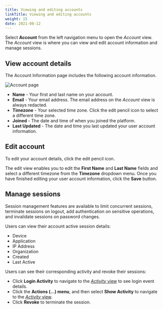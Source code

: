 ```yaml
---
title: Viewing and editing accounts
linkTitle: Viewing and editing accounts
weight: 15
date: 2021-08-12
---
```

Select **Account** from the left navigation menu to open the *Account* view. The *Account* view is where you can view and edit account information and manage sessions.

## View account details

The Account Information page includes the following account information.

![Account page](/Images/account_tab.png)

* **Name** - Your first and last name on your account.
* **Email** - Your email address. The email address on the *Account* view is always redacted.
* **Timezone** - Your selected time zone. Click the edit pencil icon to select a different time zone.
* **Joined** - The date and time of when you joined the platform.
* **Last Updated** - The date and time you last updated your user account information.

## Edit account

To edit your account details, click the edit pencil icon.

The edit view enables you to edit the **First Name** and **Last Name** fields and select a different timezone from the **Timezone** dropdown menu. Once you have finished editing your user account information, click the **Save** button.

## Manage sessions

Session management features are available to limit concurrent sessions, terminate sessions on logout, add authentication on sensitive operations, and invalidate sessions on password changes.

Users can view their account active session details:

* Device
* Application
* IP Address
* Organization
* Created
* Last Active

Users can see their corresponding activity and revoke their sessions:

* Click **Login Activity** to navigate to the [*Activity* view](/docs/management_guide/managing_accounts/viewing_your_user_activity/) to see login event details.
* Click the **Actions (...) menu**, and then select **Show Activity** to navigate to the [*Activity* view](/docs/management_guide/managing_accounts/viewing_your_user_activity/).
* Click **Revoke** to terminate the session.